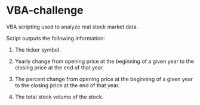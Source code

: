 # VBA-challenge

VBA scripting used to analyze real stock market data. 

Script outputs the following information:


1) The ticker symbol.


2) Yearly change from opening price at the beginning of a given year to the closing price at the end of that year.


3) The percent change from opening price at the beginning of a given year to the closing price at the end of that year.


4) The total stock volume of the stock.
